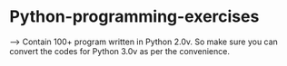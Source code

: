 # Python-programming-exercises 
--> Contain 100+ program written in Python 2.0v. So make sure you can convert the codes for Python 3.0v as per the convenience.


